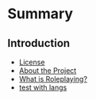# Summary

## Introduction
* [License](LICENSE.md)
* [About the Project](README.md)
* [What is Roleplaying?](Roleplaying.md)
* [test with langs](test-with-langs.md)

